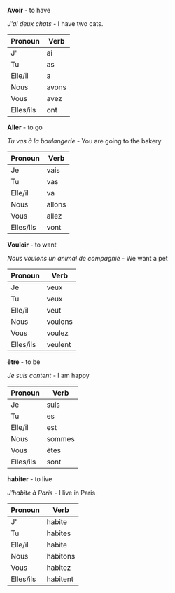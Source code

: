 
**Avoir** - to have

*J'ai deux chats* - I have two cats.

| Pronoun   | Verb  |
| --------- | ----- |
| J'        | ai    |
| Tu        | as    |
| Elle/il   | a     |
| Nous      | avons |
| Vous      | avez  |
| Elles/ils | ont   |

**Aller** - to go

*Tu vas à la boulangerie* - You are going to the bakery

| Pronoun   | Verb   |
| --------- | ------ |
| Je        | vais   |
| Tu        | vas    |
| Elle/il   | va     |
| Nous      | allons |
| Vous      | allez  |
| Elles/Ils | vont   |

**Vouloir** - to want

*Nous voulons un animal de compagnie* - We want a pet


| Pronoun | Verb |
| ------ | ------ |
| Je | veux |
| Tu | veux |
| Elle/il |  veut |
| Nous | voulons |
| Vous | voulez |
| Elles/ils | veulent |

**être** - to be

*Je suis content* - I am happy

| Pronoun | Verb |
| ------ | ------ |
| Je | suis |
| Tu | es |
| Elle/il |  est |
| Nous | sommes |
| Vous | êtes |
| Elles/ils | sont |

**habiter** - to live

*J'habite à Paris* - I live in Paris

| Pronoun | Verb |
| ------ | ------ |
| J' | habite |
| Tu | habites |
| Elle/il |  habite |
| Nous | habitons |
| Vous | habitez |
| Elles/ils | habitent |